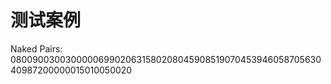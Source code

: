 # 测试案例

Naked Pairs: 080090030030000069902063158020804590851907045394605870563040987200000015010050020